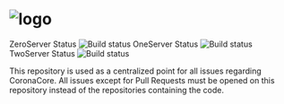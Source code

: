 # ![logo](http://www.imgbox.de/users/public/images/FCVDJWsmbn.png)

ZeroServer Status ![Build status](https://api.travis-ci.org/CoronaCore/ZeroServer.png)
OneServer Status ![Build status](https://api.travis-ci.org/CoronaCore/OneServer.png)
TwoServer Status ![Build status](https://api.travis-ci.org/CoronaCore/TwoServer.png)

This repository is used as a centralized point for all issues regarding CoronaCore.
All issues except for Pull Requests must be opened on this repository instead of the repositories containing the code.
